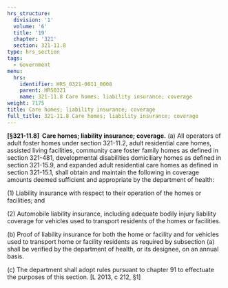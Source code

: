 ```yaml
---
hrs_structure:
  division: '1'
  volume: '6'
  title: '19'
  chapter: '321'
  section: 321-11.8
type: hrs_section
tags:
  - Government
menu:
  hrs:
    identifier: HRS_0321-0011_0008
    parent: HRS0321
    name: 321-11.8 Care homes; liability insurance; coverage
weight: 7175
title: Care homes; liability insurance; coverage
full_title: 321-11.8 Care homes; liability insurance; coverage
---
```

**[§321-11.8]  Care homes; liability insurance; coverage.** (a) All operators of adult foster homes under section 321-11.2, adult residential care homes, assisted living facilities, community care foster family homes as defined in section 321-481, developmental disabilities domiciliary homes as defined in section 321-15.9, and expanded adult residential care homes as defined in section 321-15.1, shall obtain and maintain the following in coverage amounts deemed sufficient and appropriate by the department of health:

(1) Liability insurance with respect to their operation of the homes or facilities; and

(2) Automobile liability insurance, including adequate bodily injury liability coverage for vehicles used to transport residents of the homes or facilities.

(b) Proof of liability insurance for both the home or facility and for vehicles used to transport home or facility residents as required by subsection (a) shall be verified by the department of health, or its designee, on an annual basis.

(c) The department shall adopt rules pursuant to chapter 91 to effectuate the purposes of this section. [L 2013, c 212, §1]